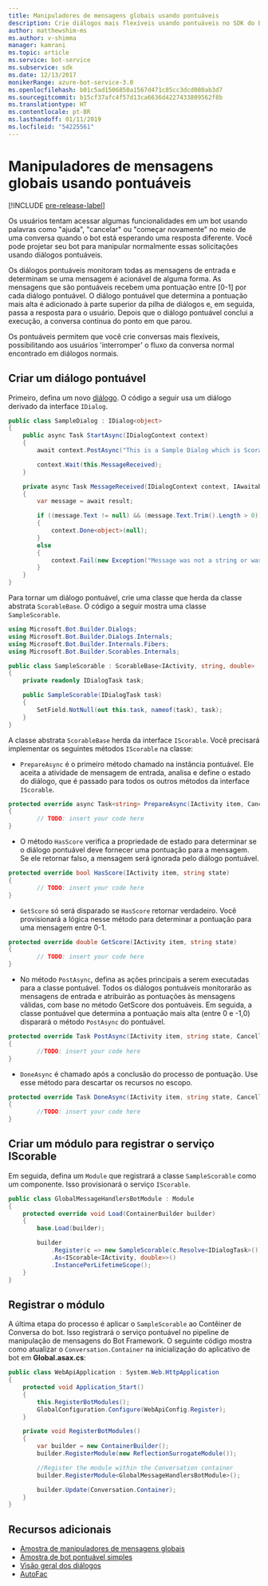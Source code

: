 ```yaml
---
title: Manipuladores de mensagens globais usando pontuáveis
description: Crie diálogos mais flexíveis usando pontuáveis no SDK do Bot Framework para .NET.
author: matthewshim-ms
ms.author: v-shimma
manager: kamrani
ms.topic: article
ms.service: bot-service
ms.subservice: sdk
ms.date: 12/13/2017
monikerRange: azure-bot-service-3.0
ms.openlocfilehash: b01c5ad1506850a1567d471c85cc3dcd080ab3d7
ms.sourcegitcommit: b15cf37afc4f57d13ca6636d4227433809562f8b
ms.translationtype: HT
ms.contentlocale: pt-BR
ms.lasthandoff: 01/11/2019
ms.locfileid: "54225561"
---
```

# <a name="global-message-handlers-using-scorables"></a>Manipuladores de mensagens globais usando pontuáveis

[!INCLUDE [pre-release-label](../includes/pre-release-label-v3.md)]

Os usuários tentam acessar algumas funcionalidades em um bot usando palavras como "ajuda", "cancelar" ou "começar novamente" no meio de uma conversa quando o bot está esperando uma resposta diferente. Você pode projetar seu bot para manipular normalmente essas solicitações usando diálogos pontuáveis.

Os diálogos pontuáveis monitoram todas as mensagens de entrada e determinam se uma mensagem é acionável de alguma forma. As mensagens que são pontuáveis recebem uma pontuação entre [0-1] por cada diálogo pontuável. O diálogo pontuável que determina a pontuação mais alta é adicionado à parte superior da pilha de diálogos e, em seguida, passa a resposta para o usuário. Depois que o diálogo pontuável conclui a execução, a conversa continua do ponto em que parou.

Os pontuáveis permitem que você crie conversas mais flexíveis, possibilitando aos usuários 'interromper' o fluxo da conversa normal encontrado em diálogos normais.

## <a name="create-a-scorable-dialog"></a>Criar um diálogo pontuável

Primeiro, defina um novo [diálogo](bot-builder-dotnet-dialogs.md). O código a seguir usa um diálogo derivado da interface `IDialog`.

```cs
public class SampleDialog : IDialog<object>
{
    public async Task StartAsync(IDialogContext context)
    {
        await context.PostAsync("This is a Sample Dialog which is Scorable. Reply with anything to return to the prior prior dialog.");

        context.Wait(this.MessageReceived);
    }

    private async Task MessageReceived(IDialogContext context, IAwaitable<IMessageActivity> result)
    {
        var message = await result;

        if ((message.Text != null) && (message.Text.Trim().Length > 0))
        {
            context.Done<object>(null);
        }
        else
        {
            context.Fail(new Exception("Message was not a string or was an empty string."));
        }
    }
}
```
Para tornar um diálogo pontuável, crie uma classe que herda da classe abstrata `ScorableBase`. O código a seguir mostra uma classe `SampleScorable`.

```cs
using Microsoft.Bot.Builder.Dialogs;
using Microsoft.Bot.Builder.Dialogs.Internals;
using Microsoft.Bot.Builder.Internals.Fibers;
using Microsoft.Bot.Builder.Scorables.Internals;

public class SampleScorable : ScorableBase<IActivity, string, double>
{
    private readonly IDialogTask task;

    public SampleScorable(IDialogTask task)
    {
        SetField.NotNull(out this.task, nameof(task), task);
    }
}
```
A classe abstrata `ScorableBase` herda da interface `IScorable`. Você precisará implementar os seguintes métodos `IScorable` na classe:

- `PrepareAsync` é o primeiro método chamado na instância pontuável. Ele aceita a atividade de mensagem de entrada, analisa e define o estado do diálogo, que é passado para todos os outros métodos da interface `IScorable`.

```cs
protected override async Task<string> PrepareAsync(IActivity item, CancellationToken token)
{
        // TODO: insert your code here
}
```

- O método `HasScore` verifica a propriedade de estado para determinar se o diálogo pontuável deve fornecer uma pontuação para a mensagem. Se ele retornar falso, a mensagem será ignorada pelo diálogo pontuável.

```cs
protected override bool HasScore(IActivity item, string state)
{
        // TODO: insert your code here
}
```

- `GetScore` só será disparado se `HasScore` retornar verdadeiro. Você provisionará a lógica nesse método para determinar a pontuação para uma mensagem entre 0-1.

```cs
protected override double GetScore(IActivity item, string state)
{
        // TODO: insert your code here
}
```
- No método `PostAsync`, defina as ações principais a serem executadas para a classe pontuável. Todos os diálogos pontuáveis monitorarão as mensagens de entrada e atribuirão as pontuações às mensagens válidas, com base no método GetScore dos pontuáveis. Em seguida, a classe pontuável que determina a pontuação mais alta (entre 0 e -1,0) disparará o método `PostAsync` do pontuável.

```cs
protected override Task PostAsync(IActivity item, string state, CancellationToken token)
{
        //TODO: insert your code here
}
```

- `DoneAsync` é chamado após a conclusão do processo de pontuação. Use esse método para descartar os recursos no escopo.

```cs
protected override Task DoneAsync(IActivity item, string state, CancellationToken token)
{
        //TODO: insert your code here
}
```

## <a name="create-a-module-to-register-the-iscorable-service"></a>Criar um módulo para registrar o serviço IScorable

Em seguida, defina um `Module` que registrará a classe `SampleScorable` como um componente. Isso provisionará o serviço `IScorable`.

```cs
public class GlobalMessageHandlersBotModule : Module
{
    protected override void Load(ContainerBuilder builder)
    {
        base.Load(builder);

        builder
            .Register(c => new SampleScorable(c.Resolve<IDialogTask>()))
            .As<IScorable<IActivity, double>>()
            .InstancePerLifetimeScope();
    }
}
```
## <a name="register-the-module"></a>Registrar o módulo  

A última etapa do processo é aplicar o `SampleScorable` ao Contêiner de Conversa do bot. Isso registrará o serviço pontuável no pipeline de manipulação de mensagens do Bot Framework. O seguinte código mostra como atualizar o `Conversation.Container` na inicialização do aplicativo de bot em **Global.asax.cs**:

```cs
public class WebApiApplication : System.Web.HttpApplication
{
    protected void Application_Start()
    {
        this.RegisterBotModules();
        GlobalConfiguration.Configure(WebApiConfig.Register);
    }

    private void RegisterBotModules()
    {
        var builder = new ContainerBuilder();
        builder.RegisterModule(new ReflectionSurrogateModule());

        //Register the module within the Conversation container
        builder.RegisterModule<GlobalMessageHandlersBotModule>();

        builder.Update(Conversation.Container);
    }
}
```

## <a name="additional-resources"></a>Recursos adicionais
* [Amostra de manipuladores de mensagens globais](https://github.com/Microsoft/BotBuilder-Samples/tree/master/CSharp/core-GlobalMessageHandlers)
* [Amostra de bot pontuável simples](https://github.com/Microsoft/BotFramework-Samples/tree/master/blog-samples/CSharp/ScorableBotSample)
* [Visão geral dos diálogos](bot-builder-dotnet-dialogs.md)
* [AutoFac](https://autofac.org/)
